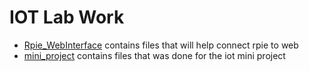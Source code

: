# IOT Lab Work


* [Rpie_WebInterface](https://github.com/jigarWala/iot_labs/tree/master/Rpie_WebInterface) contains files that will help connect rpie to web
* [mini_project](/#) contains files that was done for the iot mini project
